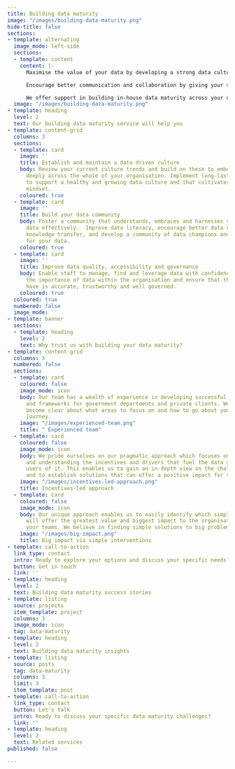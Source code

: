 ```yaml
---
title: Building data maturity
image: "/images/building-data-maturity.png"
hide-title: false
sections:
- template: alternating
  image_mode: left-side
  sections:
  - template: content
    content: |-
      Maximise the value of your data by developing a strong data culture and community across your organisation.

      Encourage better communication and collaboration by giving your staff the tools to find, share and use data more effectively. Enable them to make better informed business decisions and to accomplish effective, meaningful work.

      We offer support in building in-house data maturity across your organisation. Our work will enable you to explore new possibilities with data, focus your efforts more effectively and push the boundaries of what your data can do for you.
  image: "/images/building-data-maturity.png"
- template: heading
  level: 2
  text: Our building data maturity service will help you
- template: content-grid
  columns: 3
  sections:
  - template: card
    image: ''
    title: Establish and maintain a data driven culture
    body: Review your current culture trends and build on these to embed data more
      deeply across the whole of your organisation. Implement long-lasting frameworks
      to support a healthy and growing data culture and that cultivates a data driven
      mindset.
    coloured: true
  - template: card
    image: ''
    title: Build your data community
    body: Foster a community that understands, embraces and harnesses your organisation’s
      data effectively.  Improve data literacy, encourage better data sharing and
      knowledge transfer, and develop a community of data champions and advocates
      for your data.
    coloured: true
  - template: card
    image: ''
    title: Improve data quality, accessibility and governance
    body: Enable staff to manage, find and leverage data with confidence. Solidify
      the importance of data within the organisation and ensure that the data you
      have is accurate, trustworthy and well governed.
    coloured: true
  coloured: true
  numbered: false
  image_mode: ''
- template: banner
  sections:
  - template: heading
    level: 2
    text: Why trust us with building your data maturity?
- template: content-grid
  columns: 3
  numbered: false
  sections:
  - template: card
    coloured: false
    image_mode: icon
    body: Our team has a wealth of experience in developing successful maturity models
      and frameworks for government departments and private clients. We’ll help you
      become clear about what areas to focus on and how to go about your data maturity
      journey.
    image: "/images/experienced-team.png"
    title: " Experienced team"
  - template: card
    coloured: false
    image_mode: icon
    body: We pride ourselves on our pragmatic approach which focuses on identifying
      and understanding the incentives and drivers that fuel the data and the key
      users of it. This enables us to gain an in-depth view on the challenges at hand
      and to establish solutions that can offer a positive impact for the long term.
    image: "/images/incentives-led-approach.png"
    title: Incentives-led approach
  - template: card
    coloured: false
    image_mode: icon
    body: Our unique approach enables us to easily identify which simple interventions
      will offer the greatest value and biggest impact to the organisation and to
      your teams. We believe in finding simple solutions to big problems.
    image: "/images/big-impact.png"
    title: Big impact via simple interventions
- template: call-to-action
  link_type: contact
  intro: Ready to explore your options and discuss your specific needs?
  button: Get in touch
  link: ''
- template: heading
  level: 2
  text: Building data maturity success stories
- template: listing
  source: projects
  item_template: project
  columns: 3
  image_mode: icon
  tag: data-maturity
- template: heading
  level: 2
  text: Building data maturity insights
- template: listing
  source: posts
  tag: data-maturity
  columns: 3
  limit: 3
  item_template: post
- template: call-to-action
  link_type: contact
  button: Let's talk
  intro: Ready to discuss your specific data maturity challenges?
  link: ''
- template: heading
  level: 2
  text: Related services
published: false

---
```

